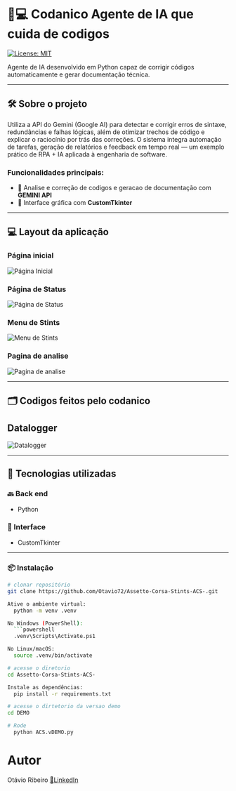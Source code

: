 # 🤖💻 Codanico Agente de IA que cuida de codigos

[![License: MIT](https://img.shields.io/badge/License-MIT-green.svg)](https://github.com/Otavio72/Assetto-Corsa-Stints-ACS-/blob/main/LICENSE)

Agente de IA desenvolvido em Python capaz de corrigir códigos automaticamente e gerar documentação técnica.

---

## 🛠️ Sobre o projeto

Utiliza a API do Gemini (Google AI) para detectar e corrigir erros de sintaxe, redundâncias e falhas lógicas, além de otimizar trechos de código e explicar o raciocínio por trás das correções.
O sistema integra automação de tarefas, geração de relatórios e feedback em tempo real — um exemplo prático de RPA + IA aplicada à engenharia de software.


### Funcionalidades principais:

- 🤖 Analise e correção de codigos e geracao de documentação com **GEMINI API**
- 🌙 Interface gráfica com **CustomTkinter**
---

## 💻 Layout da aplicação

### Página inicial
![Página Inicial](assets/acs1.png)

### Página de Status
![Página de Status](assets/acs2.png)

### Menu de Stints
![Menu de Stints](assets/acs3.png)

### Pagina de analise
![Pagina de analise](assets/acs4.png)

---

## 🗂️ Codigos feitos pelo codanico

## Datalogger
![Datalogger](assets/gif3.gif)

---

## 🚀 Tecnologias utilizadas

### 🔙 Back end
- Python
  
### 🎨 Interface
- CustomTkinter
---

### 📦 Instalação

```bash
# clonar repositório
git clone https://github.com/Otavio72/Assetto-Corsa-Stints-ACS-.git

Ative o ambiente virtual:
  python -m venv .venv

No Windows (PowerShell):
  ```powershell
  .venv\Scripts\Activate.ps1

No Linux/macOS:
  source .venv/bin/activate

# acesse o diretorio
cd Assetto-Corsa-Stints-ACS-

Instale as dependências:
  pip install -r requirements.txt

# acesse o dirtetorio da versao demo
cd DEMO

# Rode
  python ACS.vDEMO.py

```

# Autor
Otávio Ribeiro
[🔗LinkedIn](https://www.linkedin.com/in/otávio-ribeiro-57a359197)
